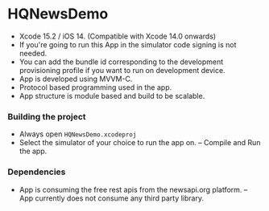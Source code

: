 # HQNewsDemo

- Xcode 15.2 / iOS 14. (Compatible with Xcode 14.0 onwards)
- If you're going to run this App in the simulator code signing is not needed.
- You can add the bundle id corresponding to the development provisioning profile if you want to run on development device.
- App is developed using MVVM-C.
- Protocol based programming used in the app.
- App structure is module based and build to be scalable.

### Building the project

- Always open `HQNewsDemo.xcodeproj`
- Select the simulator of your choice to run the app on.
– Compile and Run the app.

### Dependencies

- App is consuming the free rest apis from the newsapi.org platform.
– App currently does not consume any third party library.